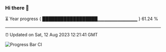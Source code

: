 ### Hi there 👋

⏳ Year progress { ██████████████████▁▁▁▁▁▁▁▁▁▁▁▁ } 61.24 %

---

⏰ Updated on Sat, 12 Aug 2023 12:21:41 GMT

![Progress Bar CI](https://github.com/liununu/liununu/workflows/Progress%20Bar%20CI/badge.svg)
